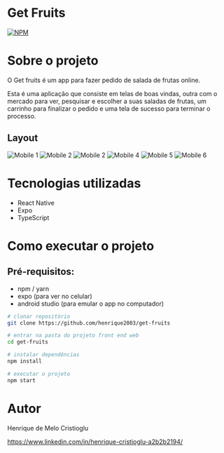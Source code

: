 # Get Fruits
[![NPM](https://img.shields.io/npm/l/react)](https://github.com/devsuperior/sds1-wmazoni/blob/master/LICENSE) 

# Sobre o projeto

O Get fruits é um app para fazer pedido de salada de frutas online.

Esta é uma aplicação que consiste em telas de boas vindas, outra com o mercado para ver, pesquisar e escolher a suas saladas de frutas, um carrinho para finalizar o pedido e uma tela de sucesso para terminar o processo.

## Layout
![Mobile 1](https://github.com/henrique2003/get-fruits/blob/master/src/assets/screens/screen-1.png) ![Mobile 2](https://github.com/henrique2003/get-fruits/blob/master/src/assets/screens/screen-2.png) ![Mobile 2](https://github.com/henrique2003/get-fruits/blob/master/src/assets/screens/screen-3.png)
![Mobile 4](https://github.com/henrique2003/get-fruits/blob/master/src/assets/screens/screen-4.png) ![Mobile 5](https://github.com/henrique2003/get-fruits/blob/master/src/assets/screens/screen-5.png) ![Mobile 6](https://github.com/henrique2003/get-fruits/blob/master/src/assets/screens/screen-6.png)


# Tecnologias utilizadas
- React Native
- Expo
- TypeScript

# Como executar o projeto

## Pré-requisitos:
- npm / yarn
- expo (para ver no celular)
- android studio (para emular o app no computador)


```bash
# clonar repositório
git clone https://github.com/henrique2003/get-fruits

# entrar na pasta do projeto front end web
cd get-fruits

# instalar dependências
npm install

# executar o projeto
npm start
```

# Autor

Henrique de Melo Cristioglu

https://www.linkedin.com/in/henrique-cristioglu-a2b2b2194/
